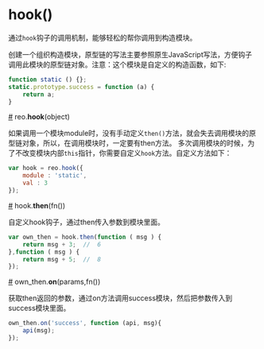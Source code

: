 # hook()
通过`hook`钩子的调用机制，能够轻松的帮你调用到构造模块。

创建一个组织构造模块，原型链的写法主要参照原生JavaScript写法，方便钩子调用此模块的原型链对象。注意：这个模块是自定义的构造函数，如下:
```js
function static () {};
static.prototype.success = function (a) {
    return a;
}
```

<a name="hook" href="#hook">#</a> reo.<b>hook</b>(object)

如果调用一个模块module时，没有手动定义`then()`方法，就会失去调用模块的原型链对象，所以，在调用模块时，一定要有then方法。
多次调用模块的时候，为了不改变模块内部`this`指针，你需要自定义`hook`方法。自定义方法如下：
```js
var hook = reo.hook({
    module : 'static', 
    val : 3 
});
```
<a name="then" href="#then">#</a> hook.<b>then</b>(fn())

自定义hook钩子，通过then传入参数到模块里面。
```js
var own_then = hook.then(function ( msg ) {
    return msg + 3;  //  6
},function ( msg ) {
    return msg + 5;  //  8
});
```

<a name="on" href="#on">#</a> own_then.<b>on</b>(params,fn())

获取then返回的参数，通过on方法调用success模块，然后把参数传入到success模块里面。
```js
own_then.on('success', function (api, msg){
	api(msg);
});
```